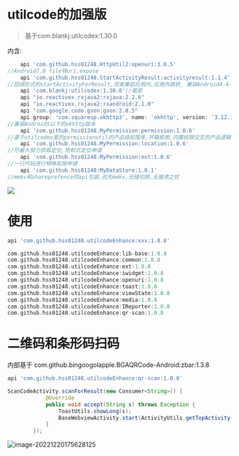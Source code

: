 # utilcode的加强版

> 基于com.blankj:utilcodex:1.30.0

内含:

```groovy
    api 'com.github.hss01248.HttpUtil2:openuri:3.0.5'
//Android7.0 file转uri,expose
    api 'com.github.hss01248.StartActivityResult:activityresult:1.1.4'
//回调形式的startActivityForResult,完美兼容应用内,应用外跳转, 兼容Android4.4-Android12
    api 'com.blankj:utilcodex:1.30.0'//基底
    api "io.reactivex.rxjava2:rxjava:2.2.6"
    api "io.reactivex.rxjava2:rxandroid:2.1.0"
    api "com.google.code.gson:gson:2.8.5"
    api group: 'com.squareup.okhttp3', name: 'okhttp', version: '3.12.12'
//兼容Android5以下的okhttp版本
    api 'com.github.hss01248.MyPermission:permission:1.0.6'
//基于utilcodex里的permissionutil的产品级权限库,开箱即用,内置权限交互的产品逻辑
    api 'com.github.hss01248.MyPermission:location:1.0.6' 
//尽最大努力获取定位,饱和式定位申请
    api 'com.github.hss01248.MyPermission:ext:1.0.6' 
//一行代码进行特殊权限申请
    api 'com.github.hss01248:MyDataStore:1.0.1' 
//mmkv和shareprefence的api包装,优先mmkv,无缝切换,无崩溃之忧
```



[![](https://jitpack.io/v/hss01248/utilcodeEnhance.svg)](https://jitpack.io/#hss01248/utilcodeEnhance)

# 使用

```groovy
api 'com.github.hss01248.utilcodeEnhance:xxx:1.0.8'

com.github.hss01248.utilcodeEnhance:lib-base:1.0.8
com.github.hss01248.utilcodeEnhance:common:1.0.8
com.github.hss01248.utilcodeEnhance:ext:1.0.8
com.github.hss01248.utilcodeEnhance:iwidget:1.0.8
com.github.hss01248.utilcodeEnhance:openuri:1.0.8
com.github.hss01248.utilcodeEnhance:toast:1.0.8
com.github.hss01248.utilcodeEnhance:viewState:1.0.8
com.github.hss01248.utilcodeEnhance:media:1.0.8
com.github.hss01248.utilcodeEnhance:IReporter:1.0.8
com.github.hss01248.utilcodeEnhance:qr-scan:1.0.8
```



# 二维码和条形码扫码

内部基于 com.github.bingoogolapple.BGAQRCode-Android:zbar:1.3.8

```groovy
api 'com.github.hss01248.utilcodeEnhance:qr-scan:1.0.8'
```



```java
ScanCodeActivity.scanForResult(new Consumer<String>() {
            @Override
            public void accept(String s) throws Exception {
                ToastUtils.showLong(s);
                BaseWebviewActivity.start(ActivityUtils.getTopActivity(),s);
            }
        });
```





![image-20221220175628125](https://cdn.jsdelivr.net/gh/shuiniuhss/myimages@main/imagemac3/image-20221220175628125.png)

